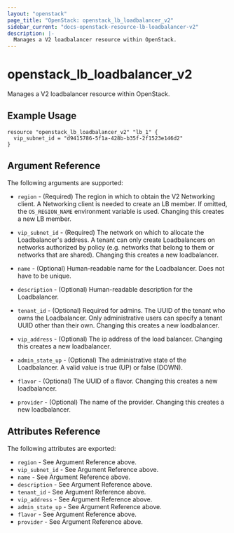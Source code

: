 ```yaml
---
layout: "openstack"
page_title: "OpenStack: openstack_lb_loadbalancer_v2"
sidebar_current: "docs-openstack-resource-lb-loadbalancer-v2"
description: |-
  Manages a V2 loadbalancer resource within OpenStack.
---
```


# openstack\_lb\_loadbalancer\_v2

Manages a V2 loadbalancer resource within OpenStack.

## Example Usage

```
resource "openstack_lb_loadbalancer_v2" "lb_1" {
  vip_subnet_id = "d9415786-5f1a-428b-b35f-2f1523e146d2"
}
```

## Argument Reference

The following arguments are supported:

* `region` - (Required) The region in which to obtain the V2 Networking client.
    A Networking client is needed to create an LB member. If omitted, the
    `OS_REGION_NAME` environment variable is used. Changing this creates a new
    LB member.

* `vip_subnet_id` - (Required) The network on which to allocate the 
    Loadbalancer's address. A tenant can only create Loadbalancers on networks
    authorized by policy (e.g. networks that belong to them or networks that
    are shared).  Changing this creates a new loadbalancer.

* `name` - (Optional) Human-readable name for the Loadbalancer. Does not have
    to be unique.

* `description` - (Optional) Human-readable description for the Loadbalancer.

* `tenant_id` - (Optional) Required for admins. The UUID of the tenant who owns
    the Loadbalancer.  Only administrative users can specify a tenant UUID
    other than their own.  Changing this creates a new loadbalancer.
    
* `vip_address` - (Optional) The ip address of the load balancer.
    Changing this creates a new loadbalancer.
    
* `admin_state_up` - (Optional) The administrative state of the Loadbalancer.
    A valid value is true (UP) or false (DOWN).
    
* `flavor` - (Optional) The UUID of a flavor. Changing this creates a new
    loadbalancer.

* `provider` - (Optional) The name of the provider. Changing this creates a new
    loadbalancer.

## Attributes Reference

The following attributes are exported:

* `region` - See Argument Reference above.
* `vip_subnet_id` - See Argument Reference above.
* `name` - See Argument Reference above.
* `description` - See Argument Reference above.
* `tenant_id` - See Argument Reference above.
* `vip_address` - See Argument Reference above.
* `admin_state_up` - See Argument Reference above.
* `flavor` - See Argument Reference above.
* `provider` - See Argument Reference above.
